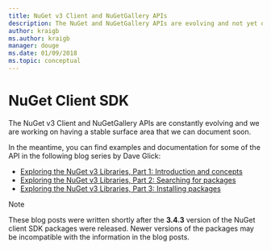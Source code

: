 ```yaml
---
title: NuGet v3 Client and NuGetGallery APIs
description: The NuGet and NuGetGallery APIs are evolving and not yet documented, but examples are available on Dave Glick's blog.
author: kraigb
ms.author: kraigb
manager: douge
ms.date: 01/09/2018
ms.topic: conceptual
---
```


# NuGet Client SDK

The NuGet v3 Client and NuGetGallery APIs are constantly evolving and we are working on having a stable surface area that we can document soon.

In the meantime, you can find examples and documentation for some of the API in the following blog series by Dave Glick:

- [Exploring the NuGet v3 Libraries, Part 1: Introduction and concepts](http://daveaglick.com/posts/exploring-the-nuget-v3-libraries-part-1)
- [Exploring the NuGet v3 Libraries, Part 2: Searching for packages](http://daveaglick.com/posts/exploring-the-nuget-v3-libraries-part-2)
- [Exploring the NuGet v3 Libraries, Part 3: Installing packages](http://daveaglick.com/posts/exploring-the-nuget-v3-libraries-part-3)

> [!Note]
> These blog posts were written shortly after the **3.4.3** version of the NuGet client SDK packages were released.
> Newer versions of the packages may be incompatible with the information in the blog posts.
